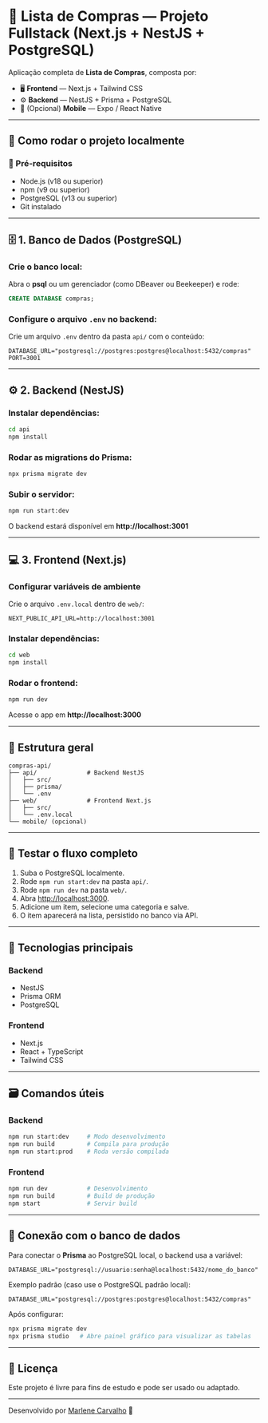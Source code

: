 # 🛒 Lista de Compras — Projeto Fullstack (Next.js + NestJS + PostgreSQL)

Aplicação completa de **Lista de Compras**, composta por:

- 🖥️ **Frontend** — Next.js + Tailwind CSS  
- ⚙️ **Backend** — NestJS + Prisma + PostgreSQL  
- 📱 (Opcional) **Mobile** — Expo / React Native

---

## 🚀 Como rodar o projeto localmente

### 🧩 Pré-requisitos
- Node.js (v18 ou superior)
- npm (v9 ou superior)
- PostgreSQL (v13 ou superior)
- Git instalado

---

## 🗄️ 1. Banco de Dados (PostgreSQL)

### Crie o banco local:
Abra o **psql** ou um gerenciador (como DBeaver ou Beekeeper) e rode:

```sql
CREATE DATABASE compras;
```

### Configure o arquivo `.env` no backend:
Crie um arquivo `.env` dentro da pasta `api/` com o conteúdo:

```env
DATABASE_URL="postgresql://postgres:postgres@localhost:5432/compras"
PORT=3001
```

---

## ⚙️ 2. Backend (NestJS)

### Instalar dependências:
```bash
cd api
npm install
```

### Rodar as migrations do Prisma:
```bash
npx prisma migrate dev
```

### Subir o servidor:
```bash
npm run start:dev
```
O backend estará disponível em **http://localhost:3001**

---

## 💻 3. Frontend (Next.js)

### Configurar variáveis de ambiente
Crie o arquivo `.env.local` dentro de `web/`:

```env
NEXT_PUBLIC_API_URL=http://localhost:3001
```

### Instalar dependências:
```bash
cd web
npm install
```

### Rodar o frontend:
```bash
npm run dev
```
Acesse o app em **http://localhost:3000**

---

## 🧰 Estrutura geral

```
compras-api/
├── api/              # Backend NestJS
│   ├── src/
│   ├── prisma/
│   └── .env
├── web/              # Frontend Next.js
│   ├── src/
│   └── .env.local
└── mobile/ (opcional)
```

---

## 🧪 Testar o fluxo completo

1. Suba o PostgreSQL localmente.  
2. Rode `npm run start:dev` na pasta `api/`.  
3. Rode `npm run dev` na pasta `web/`.  
4. Abra [http://localhost:3000](http://localhost:3000).  
5. Adicione um item, selecione uma categoria e salve.  
6. O item aparecerá na lista, persistido no banco via API.

---

## 🧠 Tecnologias principais

### Backend
- NestJS
- Prisma ORM
- PostgreSQL

### Frontend
- Next.js
- React + TypeScript
- Tailwind CSS

---

## 🗃️ Comandos úteis

### Backend
```bash
npm run start:dev     # Modo desenvolvimento
npm run build         # Compila para produção
npm run start:prod    # Roda versão compilada
```

### Frontend
```bash
npm run dev           # Desenvolvimento
npm run build         # Build de produção
npm start             # Servir build
```

---

## 🧩 Conexão com o banco de dados

Para conectar o **Prisma** ao PostgreSQL local, o backend usa a variável:

```
DATABASE_URL="postgresql://usuario:senha@localhost:5432/nome_do_banco"
```

Exemplo padrão (caso use o PostgreSQL padrão local):

```
DATABASE_URL="postgresql://postgres:postgres@localhost:5432/compras"
```

Após configurar:
```bash
npx prisma migrate dev
npx prisma studio   # Abre painel gráfico para visualizar as tabelas
```

---

## 📄 Licença
Este projeto é livre para fins de estudo e pode ser usado ou adaptado.

---

Desenvolvido por [Marlene Carvalho](https://github.com/marlenecarvalho) 🚀
